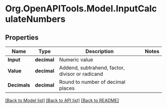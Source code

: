 # Org.OpenAPITools.Model.InputCalculateNumbers
## Properties

Name | Type | Description | Notes
------------ | ------------- | ------------- | -------------
**Input** | **decimal** | Numeric value | 
**Value** | **decimal** | Addend, subtrahend, factor, divisor or radicand | 
**Decimals** | **decimal** | Round to number of decimal places | 

[[Back to Model list]](../README.md#documentation-for-models) [[Back to API list]](../README.md#documentation-for-api-endpoints) [[Back to README]](../README.md)

